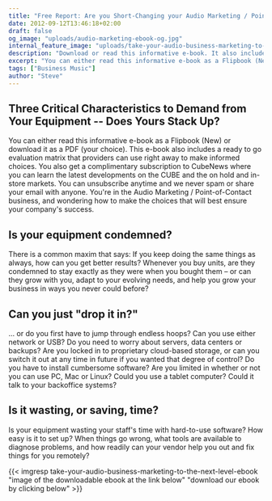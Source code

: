 ```yaml
---
title: "Free Report: Are you Short-Changing your Audio Marketing / Point-of-Contact Business?"
date: 2012-09-12T13:46:18+02:00
draft: false
og_image: "uploads/audio-marketing-ebook-og.jpg"
internal_feature_image: "uploads/take-your-audio-business-marketing-to-the-next-level-ebook.jpg"
description: "Download or read this informative e-book. It also includes an evaluation matrix to helps providers make informed choices."
excerpt: "You can either read this informative e-book as a Flipbook (New) or download it as a PDF (your choice).  This e-book also includes a ready to go evaluation matrix that providers can use right away to make informed choices."
tags: ["Business Music"]
author: "Steve"
---
```


## Three Critical Characteristics to Demand from Your Equipment -- Does Yours Stack Up?

You can either read this informative e-book as a Flipbook (New) or download it as a PDF (your choice).  This e-book also includes a ready to go evaluation matrix that providers can use right away to make informed choices. You also get a complimentary subscription to CubeNews where you can learn the latest developments on the CUBE and the on hold and in-store markets. You can unsubscribe anytime and we never spam or share your email with anyone. You're in the Audio Marketing  / Point-of-Contact business,  and wondering how to make the choices that will best ensure your company's success.

## Is your equipment condemned?

There is a common maxim that says: If you keep doing the same things as always, how can you get better results? Whenever you buy units, are they condemned to stay exactly as they were when you bought them – or can they grow with you, adapt to your evolving needs, and help you grow your business in ways you never could before?

## Can you just "drop it in?"

... or do you first have to jump through endless hoops? Can you use either network or USB? Do you need to worry about servers, data centers or backups? Are you locked in to proprietary cloud-based storage, or can you switch it out at any time in future if you wanted that degree of control? Do you have to install cumbersome software? Are you limited in whether or not you can use PC, Mac or Linux? Could you use a tablet computer? Could it talk to your backoffice systems?

## Is it wasting, or saving, time?

Is your equipment wasting your staff's time with hard-to-use software? How easy is it to set up? When things go wrong, what tools are available to diagnose problems, and how readily can your vendor help you out and fix things for you remotely?

{{< imgresp take-your-audio-business-marketing-to-the-next-level-ebook "image of the downloadable ebook at the link below" "download our ebook by clicking below" >}}